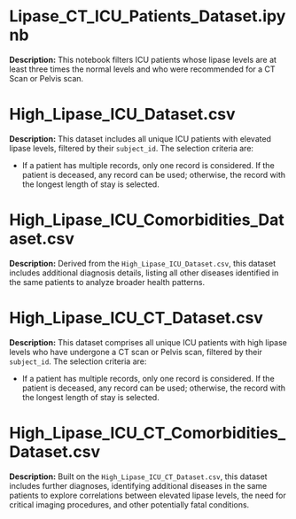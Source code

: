 # Lipase_CT_ICU_Patients_Dataset.ipynb

**Description:** This notebook filters ICU patients whose lipase levels are at least three times the normal levels and who were recommended for a CT Scan or Pelvis scan.

# High_Lipase_ICU_Dataset.csv

**Description:** This dataset includes all unique ICU patients with elevated lipase levels, filtered by their `subject_id`. The selection criteria are:
- If a patient has multiple records, only one record is considered. If the patient is deceased, any record can be used; otherwise, the record with the longest length of stay is selected.

# High_Lipase_ICU_Comorbidities_Dataset.csv

**Description:** Derived from the `High_Lipase_ICU_Dataset.csv`, this dataset includes additional diagnosis details, listing all other diseases identified in the same patients to analyze broader health patterns.

# High_Lipase_ICU_CT_Dataset.csv

**Description:** This dataset comprises all unique ICU patients with high lipase levels who have undergone a CT scan or Pelvis scan, filtered by their `subject_id`. The selection criteria are:
- If a patient has multiple records, only one record is considered. If the patient is deceased, any record can be used; otherwise, the record with the longest length of stay is selected.

# High_Lipase_ICU_CT_Comorbidities_Dataset.csv

**Description:** Built on the `High_Lipase_ICU_CT_Dataset.csv`, this dataset includes further diagnoses, identifying additional diseases in the same patients to explore correlations between elevated lipase levels, the need for critical imaging procedures, and other potentially fatal conditions.

